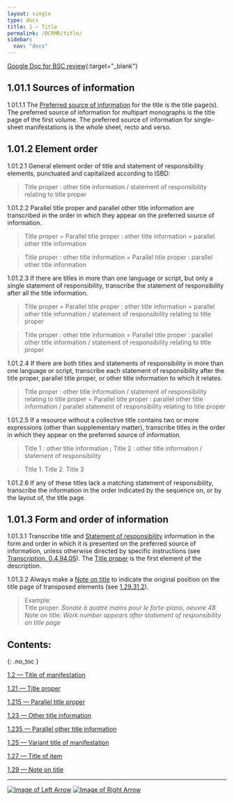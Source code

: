 ```yaml
---
layout: single
type: docs
title: 1 — Title
permalink: /DCRMR/title/
sidebar:
  nav: "docs"
---
```


[Google Doc for BSC review](https://docs.google.com/document/d/1szCKBfb1InUPg-VPDDboOIOm1FOoNHP7IpSefsW7gcY/edit?usp=sharing){:target="_blank"}

## 1.01.1 Sources of information

<a name="1.01.1.1">1.01.1.1</a> The [Preferred source of information](/DCRMR/general-rules/Data-provenance/#013-preferred-source-of-information) for the title is the title page(s). The preferred source of information for multipart monographs is the title page of the first volume. The preferred source of information for single-sheet manifestations is the whole sheet, recto and verso. 

## 1.01.2 Element order

<a name="1.01.2.1">1.01.2.1</a> General element order of title and statement of responsibility elements, punctuated and capitalized according to ISBD:

>Title proper : other title information / statement of responsibility relating to title proper

<a name="1.01.2.2">1.01.2.2</a> Parallel title proper and parallel other title information are transcribed in the order in which they appear on the preferred source of information.

>Title proper = Parallel title proper : other title information = parallel other title information

>Title proper : other title information = Parallel title proper : parallel other title information

<a name="1.01.2.3">1.01.2.3</a> If there are titles in more than one language or script, but only a single statement of responsibility, transcribe the statement of responsibility after all the title information.

>Title proper = Parallel title proper : other title information = parallel other title information / statement of responsibility relating to title proper

>Title proper : other title information = Parallel title proper : parallel other title information / statement of responsibility relating to title proper

<a name="1.01.2.4">1.01.2.4</a> If there are both titles and statements of responsibility in more than one language or script, transcribe each statement of responsibility after the title proper, parallel title proper, or other title information to which it relates. 

>Title proper : other title information / statement of responsibility relating to title proper = Parallel title proper : parallel other title information / parallel statement of responsibility relating to title proper

<a name="1.01.2.5">1.01.2.5</a> If a resource without a collective title contains two or more expressions (other than supplementary matter), transcribe titles in the order in which they appear on the preferred source of information. 

> Title 1 : other title information ; Title 2 : other title information / statement of responsibility

> Title 1. Title 2. Title 3

<a name="1.01.2.6">1.01.2.6</a> If any of these titles lack a matching statement of responsibility, transcribe the information in the order indicated by the sequence on, or by the layout of, the title page.

## 1.01.3 Form and order of information

<a name="1.01.3.1">1.01.3.1</a> Transcribe title and [Statement of responsibility](/DCRMR/sor/) information in the form and order in which it is presented on the preferred source of information, unless otherwise directed by specific instructions (see [Transcription, 0.4.94.05](/DCRMR/general-rules/Transcription/#0.4.94.05)). The [Title proper](/DCRMR/title/Title-proper/) is the first element of the description.  

<a name="1.01.3.2">1.01.3.2</a> Always make a [Note on title](/DCRMR/title/Note-on-title/) to indicate the original position on the title page of transposed elements (see [1.29.31.2](/DCRMR/title/Note-on-title/#1.29.31.2)).

>Example:  
>Title proper: <CITE>Sonate à quatre mains pour le forte-piano, oeuvre 48</CITE>  
>Note on title: <CITE>Work number appears after statement of responsibility on title page</CITE>  

## Contents:
{: .no_toc }

[1.2 — Title of manifestation](/DCRMR/title/Title-of-manifestation/)

[1.21 — Title proper](/DCRMR/title/Title-proper/)

[1.215 — Parallel title proper](/DCRMR/title/Parallel-title-proper/)

[1.23 — Other title information](/DCRMR/title/Other-title-information/)

[1.235 — Parallel other title information](/DCRMR/title/Parallel-other-title-information/)

[1.25 — Variant title of manifestation](/DCRMR/title/Variant-title-of-manifestation/)

[1.27 — Title of item](/DCRMR/title/Title-of-item/)

[1.29 — Note on title](/DCRMR/title/Note-on-title/)

---

[![Image of Left Arrow](https://rbms-bsc.github.io/DCRMR/assets/pictures/navigation/Arrow_Left.png "0.4 — Transcription")](/DCRMR/general-rules/Transcription/) [![Image of Right Arrow](https://rbms-bsc.github.io/DCRMR/assets/pictures/navigation/Arrow_Right.png "1.2 — Title of manifestation")](/DCRMR/title/Title-of-manifestation/)

